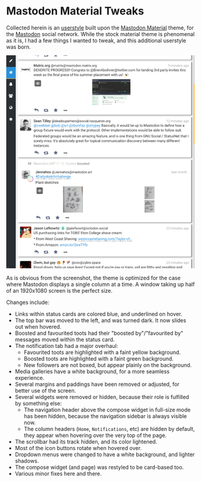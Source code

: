 Mastodon Material Tweaks
========================

Collected herein is an [userstyle][u:mmt] built upon the [Mastodon
Material][u:mm] theme, for the [Mastodon][m] social network. While the stock
material theme is phenomenal as it is, I had a few things I wanted to tweak, and
this additional userstyle was born.

 [u:mmt]: https://userstyles.org/styles/148115/mastodon-material-tweaks
 [u:mm]: https://userstyles.org/styles/147450/mastodon-material
 [m]: https://joinmastodon.org/

 ![Screenshot](data/screenshot.png)

As is obvious from the screenshot, the theme is optimized for the case where
Mastodon displays a single column at a time. A window taking up half of an
1920x1080 screen is the perfect size.

Changes include:

- Links within status cards are colored blue, and underlined on hover.
- The top bar was moved to the left, and was turned dark. It now slides out when
  hovered.
- Boosted and favourited toots had their "boosted by"/"favourited by" messages
  moved within the status card.
- The notification tab had a major overhaul:
  - Favourited toots are highlighted with a faint yellow background.
  - Boosted toots are highlighted with a faint green background.
  - New followers are not boxed, but appear plainly on the background.
- Media galleries have a white background, for a more seamless experience.
- Several margins and paddings have been removed or adjusted, for better use of
  the screen.
- Several widgets were removed or hidden, because their role is fulfilled by
  something else:
  - The navigation header above the compose widget in full-size mode has been
    hidden, because the navigation sidebar is always visible now.
  - The column headers (`Home`, `Notifications`, etc) are hidden by default,
    they appear when hovering over the very top of the page.
- The scrollbar had its track hidden, and its color lightened.
- Most of the icon buttons rotate when hovered over.
- Dropdown menus were changed to have a white background, and lighter shadows.
- The compose widget (and page) was restyled to be card-based too.
- Various minor fixes here and there.
